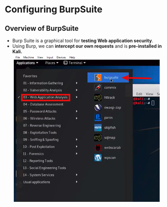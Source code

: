 # Configuring BurpSuite

## Overview of BurpSuite
* Burp Suite is a graphical tool for **testing Web application security**.
* Using Burp, we can **intercept our own requests** and is **pre-installed in Kali.**<br>
<img src="./images/BurpSuite/01.burpsuites_location.png"></img>
